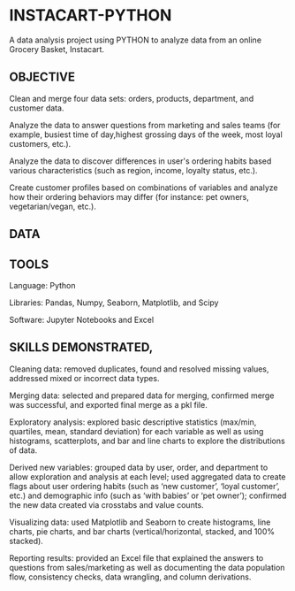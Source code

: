 # INSTACART-PYTHON
A data analysis project using PYTHON to analyze data from an online Grocery Basket, Instacart.
## OBJECTIVE
Clean and merge four data sets: orders, products, department, and customer data.

Analyze the data to answer questions from marketing and sales teams (for example, busiest time of day,highest grossing days of the week, most loyal customers, etc.).

Analyze the data to discover differences in user's ordering habits based various characteristics (such as region, income, loyalty status, etc.).

Create customer profiles based on combinations of variables and analyze how their ordering behaviors may differ (for instance: pet owners, vegetarian/vegan, etc.).
## DATA
## TOOLS
Language: Python

Libraries: Pandas, Numpy, Seaborn, Matplotlib, and Scipy

Software: Jupyter Notebooks and Excel
## SKILLS DEMONSTRATED,
Cleaning data: removed duplicates, found and resolved missing values, addressed mixed or incorrect data types. 

Merging data: selected and prepared data for merging, confirmed merge was successful, and exported final merge as a pkl file.

Exploratory analysis: explored basic descriptive statistics (max/min, quartiles, mean, standard deviation) for each variable as well as using histograms, scatterplots, and bar and line charts to explore the distributions of data.

Derived new variables: grouped data by user, order, and department to allow exploration and analysis at each level; used aggregated data to create flags about user ordering habits (such as ‘new customer’, ‘loyal customer’, etc.) and demographic info (such as ‘with babies’ or ‘pet owner’); confirmed the new data created via crosstabs and value counts.

Visualizing data: used Matplotlib and Seaborn to create histograms, line charts, pie charts, and bar charts (vertical/horizontal, stacked, and 100% stacked). 

Reporting results: provided an Excel file that explained the answers to questions from sales/marketing as well as documenting the data population flow, consistency checks, data wrangling, and column derivations.
